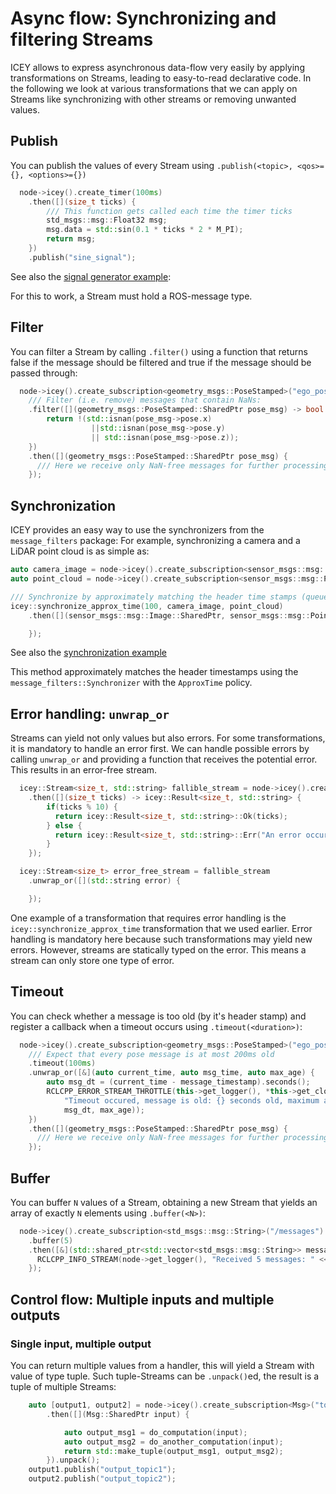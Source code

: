 # Async flow: Synchronizing and filtering Streams

ICEY allows to express asynchronous data-flow very easily by applying transformations on Streams, leading to easy-to-read declarative code. 
In the following we look at various transformations that we can apply on Streams like  synchronizing with other streams or removing unwanted values.

## Publish

You can publish the values of every Stream using `.publish(<topic>, <qos>={}, <options>={})`

```cpp
  node->icey().create_timer(100ms)
    .then([](size_t ticks) {
        /// This function gets called each time the timer ticks
        std_msgs::msg::Float32 msg;
        msg.data = std::sin(0.1 * ticks * 2 * M_PI);
        return msg;
    })
    .publish("sine_signal");
```
See also the [signal generator example](../../../icey_examples/src/signal_generator.cpp):

For this to work, a Stream must hold a ROS-message type. 

## Filter 

You can filter a Stream by calling `.filter()` using a function that returns false if the message should be filtered and true if the message should be passed through: 

```cpp
  node->icey().create_subscription<geometry_msgs::PoseStamped>("ego_pose")
    /// Filter (i.e. remove) messages that contain NaNs:
    .filter([](geometry_msgs::PoseStamped::SharedPtr pose_msg) -> bool {
        return !(std::isnan(pose_msg->pose.x) 
                  ||std::isnan(pose_msg->pose.y) 
                  || std::isnan(pose_msg->pose.z));
    })
    .then([](geometry_msgs::PoseStamped::SharedPtr pose_msg) {
      /// Here we receive only NaN-free messages for further processing
    });
```

## Synchronization 

ICEY provides an easy way to use the synchronizers from the `message_filters` package: For example, synchronizing a camera and a LiDAR point cloud is as simple as:

```cpp
auto camera_image = node->icey().create_subscription<sensor_msgs::msg::Image>("camera");
auto point_cloud = node->icey().create_subscription<sensor_msgs::msg::PointCloud2>("point_cloud");

/// Synchronize by approximately matching the header time stamps (queue_size=100):
icey::synchronize_approx_time(100, camera_image, point_cloud)
    .then([](sensor_msgs::msg::Image::SharedPtr, sensor_msgs::msg::PointCloud2::SharedPtr) {

    });
```

See also the [synchronization example](../../../icey_examples/src/synchronization.cpp)

This method approximately matches the header timestamps using the `message_filters::Synchronizer` with the `ApproxTime` policy. 

## Error handling: `unwrap_or`

Streams can yield not only values but also errors. 
For some transformations, it is mandatory to handle an error first. We can handle possible errors by calling `unwrap_or` and providing a function that receives the potential error. This results in an error-free stream.

```cpp
  icey::Stream<size_t, std::string> fallible_stream = node->icey().create_timer(100ms)
    .then([](size_t ticks) -> icey::Result<size_t, std::string> {
        if(ticks % 10) {
          return icey::Result<size_t, std::string>::Ok(ticks);
        } else {
          return icey::Result<size_t, std::string>::Err("An error occurred");
        }
    });

  icey::Stream<size_t> error_free_stream = fallible_stream
    .unwrap_or([](std::string error) {

    });
```

One example of a transformation that requires error handling is the `icey::synchronize_approx_time` transformation that we used earlier.
Error handling is mandatory here because such transformations may yield new errors.
However, streams are statically typed on the error. This means a stream can only store one type of error.

## Timeout 

You can check whether a message is too old (by it's header stamp) and register a callback when a timeout occurs using `.timeout(<duration>)`:

```cpp
  node->icey().create_subscription<geometry_msgs::PoseStamped>("ego_pose")
    /// Expect that every pose message is at most 200ms old
    .timeout(100ms)
    .unwrap_or([&](auto current_time, auto msg_time, auto max_age) {
        auto msg_dt = (current_time - message_timestamp).seconds();
        RCLCPP_ERROR_STREAM_THROTTLE(this->get_logger(), *this->get_clock(), 1000, fmt::format(
            "Timeout occured, message is old: {} seconds old, maximum allowed is {} seconds",
            msg_dt, max_age));
    }) 
    .then([](geometry_msgs::PoseStamped::SharedPtr pose_msg) {
      /// Here we receive only NaN-free messages for further processing
    });
```

## Buffer 

You can buffer `N` values of a Stream, obtaining a new Stream that yields an array of exactly `N` elements using `.buffer(<N>)`: 
```cpp 
  node->icey().create_subscription<std_msgs::msg::String>("/messages")
    .buffer(5)
    .then([&](std::shared_ptr<std::vector<std_msgs::msg::String>> messages) { 
      RCLCPP_INFO_STREAM(node->get_logger(), "Received 5 messages: " << fmt::format());
    });
``` 

## Control flow: Multiple inputs and multiple outputs

### Single input, multiple output

You can return multiple values from a handler, this will yield a Stream with value of type tuple. 
Such tuple-Streams can be `.unpack()`ed, the result is a tuple of multiple Streams: 

```cpp 
    auto [output1, output2] = node->icey().create_subscription<Msg>("topic", 1)
        .then([](Msg::SharedPtr input) {

            auto output_msg1 = do_computation(input);
            auto output_msg2 = do_another_computation(input);
            return std::make_tuple(output_msg1, output_msg2);
        }).unpack();
    output1.publish("output_topic1");
    output2.publish("output_topic2");
```